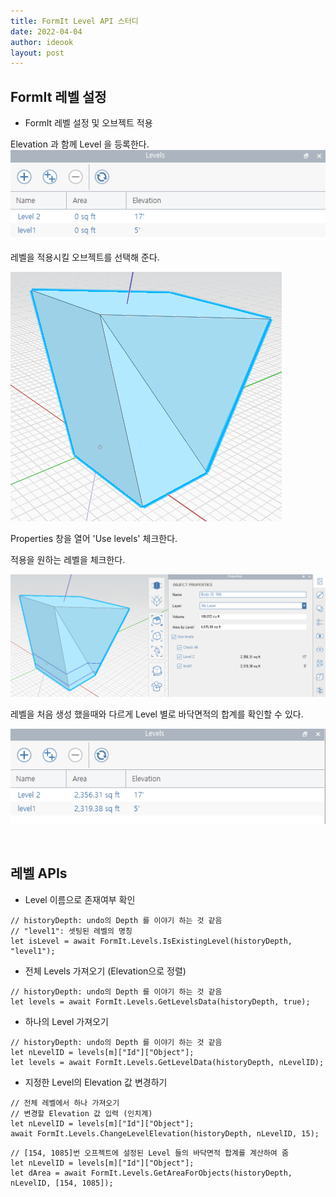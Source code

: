 ```yaml
---
title: FormIt Level API 스터디
date: 2022-04-04
author: ideook
layout: post
---
```


## FormIt 레벨 설정

* FormIt 레벨 설정 및 오브젝트 적용

Elevation 과 함께 Level 을 등록한다. 
![](images/2022-04-04-16-52-53.png)


레벨을 적용시킬 오브젝트를 선택해 준다.  

![](images/2022-04-04-16-55-30.png)


Properties 창을 열어 'Use levels' 체크한다.

적용을 원하는 레벨을 체크한다.

![](images/2022-04-04-16-56-22.png)


레벨을 처음 생성 했을때와 다르게 Level 별로 바닥면적의 합계를 확인할 수 있다.

![](images/2022-04-04-16-57-24.png)

<br>

## 레벨 APIs
* Level 이름으로 존재여부 확인
```
// historyDepth: undo의 Depth 를 이야기 하는 것 같음
// "level1": 셋팅된 레벨의 명칭 
let isLevel = await FormIt.Levels.IsExistingLevel(historyDepth, "level1");
```

* 전체 Levels 가져오기 (Elevation으로 정렬)
```
// historyDepth: undo의 Depth 를 이야기 하는 것 같음
let levels = await FormIt.Levels.GetLevelsData(historyDepth, true);
```

* 하나의 Level 가져오기
```
// historyDepth: undo의 Depth 를 이야기 하는 것 같음
let nLevelID = levels[m]["Id"]["Object"];
let levels = await FormIt.Levels.GetLevelData(historyDepth, nLevelID);
```

* 지정한 Level의 Elevation 값 변경하기
```
// 전체 레벨에서 하나 가져오기
// 변경할 Elevation 값 입력 (인치계)
let nLevelID = levels[m]["Id"]["Object"];
await FormIt.Levels.ChangeLevelElevation(historyDepth, nLevelID, 15);
```

```
// [154, 1085]번 오프젝트에 설정된 Level 들의 바닥면적 합계를 계산하여 줌
let nLevelID = levels[m]["Id"]["Object"];
let dArea = await FormIt.Levels.GetAreaForObjects(historyDepth, nLevelID, [154, 1085]);
```
